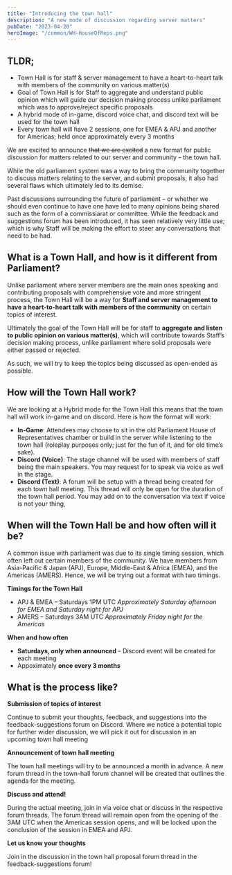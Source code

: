 ```yaml
---
title: "Introducing the town hall"
description: "A new mode of discussion regarding server matters"
pubDate: "2023-04-20"
heroImage: "/common/WH-HouseOfReps.png"
---
```


## TLDR;

- Town Hall is for staff & server management to have a heart-to-heart talk with members of the community on various matter(s)
- Goal of Town Hall is for Staff to aggregate and understand public opinion which will guide our decision making process unlike parliament which was to approve/reject specific proposals
- A hybrid mode of in-game, discord voice chat, and discord text will be used for the town hall
- Every town hall will have 2 sessions, one for EMEA & APJ and another for Americas; held once approximately every 3 months

We are excited to announce ~~that we are excited~~ a new format for public discussion for matters related to our server and community – the town hall.

While the old parliament system was a way to bring the community together to discuss matters relating to the server, and submit proposals, it also had several flaws which ultimately led to its demise.

Past discussions surrounding the future of parliament – or whether we should even continue to have one have led to many opinions being shared such as the form of a commissiarat or committee. While the feedback and suggestions forum has been introduced, it has seen relatively very little use; which is why Staff will be making the effort to steer any conversations that need to be had.

## What is a Town Hall, and how is it different from Parliament?

Unlike parliament where server members are the main ones speaking and contributing proposals with comprehensive vote and more stringent process, the Town Hall will be a way for **Staff and server management to have a heart-to-heart talk with members of the community** on certain topics of interest.

Ultimately the goal of the Town Hall will be for staff to **aggregate and listen to public opinion on various matter(s)**, which will contribute towards Staff’s decision making process, unlike parliament where solid proposals were either passed or rejected.

As such, we will try to keep the topics being discussed as open-ended as possible.

## How will the Town Hall work?

We are looking at a Hybrid mode for the Town Hall this means that the town hall will work in-game and on discord. Here is how the format will work:

- **In-Game**: Attendees may choose to sit in the old Parliament House of Representatives chamber or build in the server while listening to the town hall (roleplay purposes only; just for the fun of it, and for old time’s sake).
- **Discord (Voice)**: The stage channel will be used with members of staff being the main speakers. You may request for to speak via voice as well in the stage.
- **Discord (Text)**: A forum will be setup with a thread being created for each town hall meeting. This thread will only be open for the duration of the town hall period. You may add on to the conversation via text if voice is not your thing,

## When will the Town Hall be and how often will it be?

A common issue with parliament was due to its single timing session, which often left out certain members of the community. We have members from Asia-Pacific & Japan (APJ), Europe, Middle-East & Africa (EMEA), and the Americas (AMERS). Hence, we will be trying out a format with two timings.

**Timings for the Town Hall**

- APJ & EMEA – Saturdays 1PM UTC
*Approximately Saturday afternoon for EMEA and Saturday night for APJ*
- AMERS – Saturdays 3AM UTC
*Approximately Friday night for the Americas*

**When and how often**

- **Saturdays, only when announced** – Discord event will be created for each meeting
- Appoximately **once every 3 months**

## What is the process like?

**Submission of topics of interest**

Continue to submit your thoughts, feedback, and suggestions into the feedback-suggestions forum on Discord. Where we notice a potential topic for further wider discussion, we will pick it out for discussion in an upcoming town hall meeting

**Announcement of town hall meeting**

The town hall meetings will try to be announced a month in advance. A new forum thread in the town-hall forum channel will be created that outlines the agenda for the meeting.

**Discuss and attend!**

During the actual meeting, join in via voice chat or discuss in the respective forum threads. The forum thread will remain open from the opening of the 3AM UTC when the Americas session opens, and will be locked upon the conclusion of the session in EMEA and APJ.

**Let us know your thoughts**

Join in the discussion in the town hall proposal forum thread in the feedback-suggestions forum!